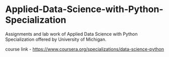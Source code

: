 # Applied-Data-Science-with-Python-Specialization
Assignments and lab work of Applied Data Science with Python Specialization offered by University of Michigan.

course link - 
https://www.coursera.org/specializations/data-science-python

